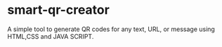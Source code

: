 # smart-qr-creator
A simple tool to generate QR codes for any text, URL, or message using HTML,CSS and JAVA SCRIPT.
